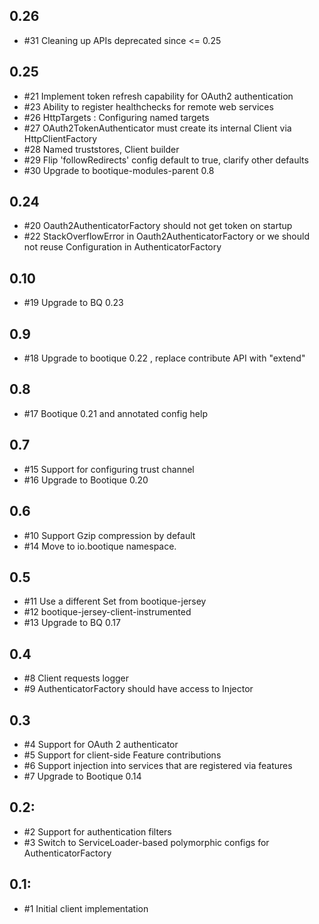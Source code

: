 ## 0.26

* #31 Cleaning up APIs deprecated since <= 0.25

## 0.25

* #21 Implement token refresh capability for OAuth2 authentication
* #23 Ability to register healthchecks for remote web services
* #26 HttpTargets : Configuring named targets
* #27 OAuth2TokenAuthenticator must create its internal Client via HttpClientFactory
* #28 Named truststores, Client builder
* #29 Flip 'followRedirects' config default to true, clarify other defaults
* #30 Upgrade to bootique-modules-parent 0.8

## 0.24

* #20 Oauth2AuthenticatorFactory should not get token on startup
* #22 StackOverflowError in Oauth2AuthenticatorFactory or we should not reuse Configuration in AuthenticatorFactory

## 0.10

* #19 Upgrade to BQ 0.23 

## 0.9

* #18 Upgrade to bootique 0.22 , replace contribute API with "extend"

## 0.8

* #17 Bootique 0.21 and annotated config help

## 0.7

* #15 Support for configuring trust channel
* #16 Upgrade to Bootique 0.20

## 0.6

* #10 Support Gzip compression by default
* #14 Move to io.bootique namespace.

## 0.5

* #11  Use a different Set<Feature> from bootique-jersey
* #12 bootique-jersey-client-instrumented
* #13 Upgrade to BQ 0.17

## 0.4

* #8 Client requests logger
* #9 AuthenticatorFactory should have access to Injector

## 0.3

* #4 Support for OAuth 2 authenticator
* #5 Support for client-side Feature contributions
* #6 Support injection into services that are registered via features
* #7 Upgrade to Bootique 0.14

## 0.2:

* #2 Support for authentication filters
* #3 Switch to ServiceLoader-based polymorphic configs for AuthenticatorFactory

## 0.1:

* #1 Initial client implementation
